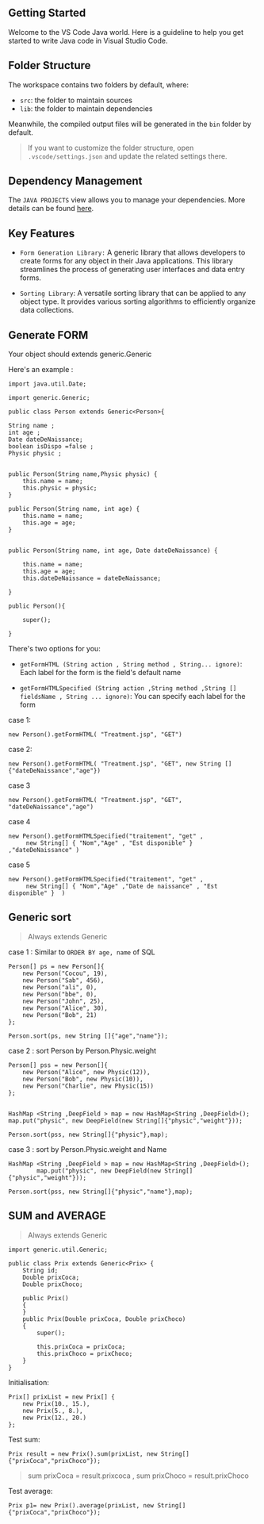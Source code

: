 ## Getting Started

Welcome to the VS Code Java world. Here is a guideline to help you get started to write Java code in Visual Studio Code.

## Folder Structure

The workspace contains two folders by default, where:

- `src`: the folder to maintain sources
- `lib`: the folder to maintain dependencies

Meanwhile, the compiled output files will be generated in the `bin` folder by default.

> If you want to customize the folder structure, open `.vscode/settings.json` and update the related settings there.

## Dependency Management

The `JAVA PROJECTS` view allows you to manage your dependencies. More details can be found [here](https://github.com/microsoft/vscode-java-dependency#manage-dependencies).


## Key Features

- `Form Generation Library:` A generic library that allows developers to create forms for any object in their Java applications. This library streamlines the process of generating user interfaces and data entry forms.

- `Sorting Library`: A versatile sorting library that can be applied to any object type. It provides various sorting algorithms to efficiently organize data collections.


## Generate FORM

Your object should extends generic.Generic



Here's an example :

    import java.util.Date;

    import generic.Generic;

    public class Person extends Generic<Person>{
    
    String name ;
    int age ;
    Date dateDeNaissance;
    boolean isDispo =false ;
    Physic physic ;


    public Person(String name,Physic physic) {
        this.name = name;
        this.physic = physic;
    }

    public Person(String name, int age) {
        this.name = name;
        this.age = age;
    }


    public Person(String name, int age, Date dateDeNaissance) {
     
        this.name = name;
        this.age = age;
        this.dateDeNaissance = dateDeNaissance;

    }

    public Person(){

        super();

    }

There's two options for you:

- `getFormHTML (String action , String method , String... ignore)`:
    Each label for the form is the field's default name

- `getFormHTMLSpecified (String action ,String method ,String [] fieldsName , String ... ignore)`: 
    You can specify each label for the form



case 1:

    new Person().getFormHTML( "Treatment.jsp", "GET")

case 2:

    new Person().getFormHTML( "Treatment.jsp", "GET", new String []{"dateDeNaissance","age"})

case 3

    new Person().getFormHTML( "Treatment.jsp", "GET", "dateDeNaissance","age")

case 4

    new Person().getFormHTMLSpecified("traitement", "get" , 
         new String[] { "Nom","Age" , "Est disponible" } ,"dateDeNaissance" )

case 5

    new Person().getFormHTMLSpecified("traitement", "get" , 
         new String[] { "Nom","Age" ,"Date de naissance" , "Est disponible" }  )


## Generic sort

> Always extends Generic<T>

case 1 : Similar to `ORDER BY age, name` of SQL

    Person[] ps = new Person[]{
        new Person("Cocou", 19),
        new Person("Sab", 456),
        new Person("ali", 0),
        new Person("bbe", 0),
        new Person("John", 25),
        new Person("Alice", 30),
        new Person("Bob", 21)
    };

    Person.sort(ps, new String []{"age","name"});

case 2 : sort Person by Person.Physic.weight 

    Person[] pss = new Person[]{
        new Person("Alice", new Physic(12)),
        new Person("Bob", new Physic(10)),
        new Person("Charlie", new Physic(15))
    };


    HashMap <String ,DeepField > map = new HashMap<String ,DeepField>();
    map.put("physic", new DeepField(new String[]{"physic","weight"}));
        
    Person.sort(pss, new String[]{"physic"},map);

case 3 : sort by Person.Physic.weight and Name
           
    HashMap <String ,DeepField > map = new HashMap<String ,DeepField>();
            map.put("physic", new DeepField(new String[]{"physic","weight"}));

    Person.sort(pss, new String[]{"physic","name"},map);


## SUM and AVERAGE

> Always extends Generic<T>

    import generic.util.Generic;

    public class Prix extends Generic<Prix> {
        String id;
        Double prixCoca;
        Double prixChoco;

        public Prix()
        {
        }
        public Prix(Double prixCoca, Double prixChoco) 
        {
            super();

            this.prixCoca = prixCoca;
            this.prixChoco = prixChoco;
        }
    }

Initialisation:

    Prix[] prixList = new Prix[] {
        new Prix(10., 15.),
        new Prix(5., 8.),
        new Prix(12., 20.)
    };

Test sum:

    Prix result = new Prix().sum(prixList, new String[]{"prixCoca","prixChoco"});

> sum prixCoca = result.prixcoca , sum prixChoco = result.prixChoco

Test average:

    Prix p1= new Prix().average(prixList, new String[]{"prixCoca","prixChoco"});

